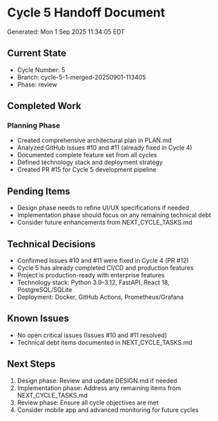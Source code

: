 # Cycle 5 Handoff Document

Generated: Mon  1 Sep 2025 11:34:05 EDT

## Current State
- Cycle Number: 5
- Branch: cycle-5-1-merged-20250901-113405
- Phase: review

## Completed Work
<!-- Updated by each agent as they complete their phase -->
### Planning Phase
- Created comprehensive architectural plan in PLAN.md
- Analyzed GitHub issues #10 and #11 (already fixed in Cycle 4)
- Documented complete feature set from all cycles
- Defined technology stack and deployment strategy
- Created PR #15 for Cycle 5 development pipeline

## Pending Items
<!-- Items that need attention in the next phase or cycle -->
- Design phase needs to refine UI/UX specifications if needed
- Implementation phase should focus on any remaining technical debt
- Consider future enhancements from NEXT_CYCLE_TASKS.md

## Technical Decisions
<!-- Important technical decisions made during this cycle -->
- Confirmed Issues #10 and #11 were fixed in Cycle 4 (PR #12)
- Cycle 5 has already completed CI/CD and production features
- Project is production-ready with enterprise features
- Technology stack: Python 3.9-3.12, FastAPI, React 18, PostgreSQL/SQLite
- Deployment: Docker, GitHub Actions, Prometheus/Grafana

## Known Issues
<!-- Issues discovered but not yet resolved -->
- No open critical issues (Issues #10 and #11 resolved)
- Technical debt items documented in NEXT_CYCLE_TASKS.md

## Next Steps
<!-- Clear action items for the next agent/cycle -->
1. Design phase: Review and update DESIGN.md if needed
2. Implementation phase: Address any remaining items from NEXT_CYCLE_TASKS.md
3. Review phase: Ensure all cycle objectives are met
4. Consider mobile app and advanced monitoring for future cycles

